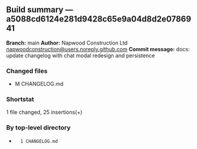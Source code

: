 ## Build summary — a5088cd6124e281d9428c65e9a04d8d2e0786941

**Branch:** main
**Author:** Napwood Construction Ltd <napwoodconstruction@users.noreply.github.com>
**Commit message:** docs: update changelog with chat modal redesign and persistence

### Changed files
 - M	CHANGELOG.md

### Shortstat
 1 file changed, 25 insertions(+)

### By top-level directory
 -       1 CHANGELOG.md
